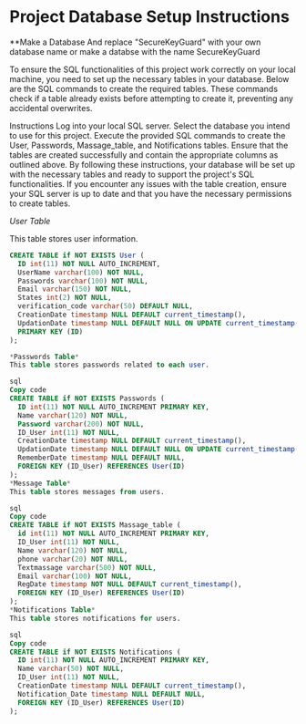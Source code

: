 # Project Database Setup Instructions
**Make a Database And replace "SecureKeyGuard" with your own database name or make a databse with the name SecureKeyGuard

To ensure the SQL functionalities of this project work correctly on your local machine, you need to set up the necessary tables in your database. Below are the SQL commands to create the required tables. These commands check if a table already exists before attempting to create it, preventing any accidental overwrites.


Instructions
Log into your local SQL server.
Select the database you intend to use for this project.
Execute the provided SQL commands to create the User, Passwords, Massage_table, and Notifications tables.
Ensure that the tables are created successfully and contain the appropriate columns as outlined above.
By following these instructions, your database will be set up with the necessary tables and ready to support the project's SQL functionalities. If you encounter any issues with the table creation, ensure your SQL server is up to date and that you have the necessary permissions to create tables.

*User Table*

This table stores user information.

```sql
CREATE TABLE if NOT EXISTS User (
  ID int(11) NOT NULL AUTO_INCREMENT,
  UserName varchar(100) NOT NULL,
  Passwords varchar(100) NOT NULL,
  Email varchar(150) NOT NULL,
  States int(2) NOT NULL,
  verification_code varchar(50) DEFAULT NULL,
  CreationDate timestamp NULL DEFAULT current_timestamp(),
  UpdationDate timestamp NULL DEFAULT NULL ON UPDATE current_timestamp(),
  PRIMARY KEY (ID)
);

*Passwords Table*
This table stores passwords related to each user.

sql
Copy code
CREATE TABLE if NOT EXISTS Passwords (
  ID int(11) NOT NULL AUTO_INCREMENT PRIMARY KEY,
  Name varchar(120) NOT NULL,
  Password varchar(200) NOT NULL,
  ID_User int(11) NOT NULL,
  CreationDate timestamp NULL DEFAULT current_timestamp(),
  UpdationDate timestamp NULL DEFAULT NULL ON UPDATE current_timestamp(),
  RememberDate timestamp NULL DEFAULT NULL,
  FOREIGN KEY (ID_User) REFERENCES User(ID)
);
*Message Table*
This table stores messages from users.

sql
Copy code
CREATE TABLE if NOT EXISTS Massage_table (
  id int(11) NOT NULL AUTO_INCREMENT PRIMARY KEY,
  ID_User int(11) NOT NULL,
  Name varchar(120) NOT NULL,
  phone varchar(20) NOT NULL,
  Textmassage varchar(500) NOT NULL,
  Email varchar(100) NOT NULL,
  RegDate timestamp NOT NULL DEFAULT current_timestamp(),
  FOREIGN KEY (ID_User) REFERENCES User(ID)
);
*Notifications Table*
This table stores notifications for users.

sql
Copy code
CREATE TABLE if NOT EXISTS Notifications (
  ID int(11) NOT NULL AUTO_INCREMENT PRIMARY KEY,
  Name varchar(50) NOT NULL,
  ID_User int(11) NOT NULL,
  CreationDate timestamp NULL DEFAULT current_timestamp(),
  Notification_Date timestamp NULL DEFAULT NULL,
  FOREIGN KEY (ID_User) REFERENCES User(ID)
);

